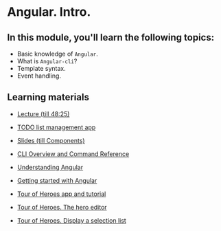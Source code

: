 # Angular. Intro.

## In this module, you'll learn the following topics:

- Basic knowledge of `Angular`.
- What is `Angular-cli`?
- Template syntax.
- Event handling.

## Learning materials
- [Lecture (till 48:25)](https://youtu.be/8lt8Mvxyo5E)
- [TODO list management app](https://github.com/pavelrazuvalau/todo-list-management/tree/ce415c7a0746d8b4f70b8898a6e331d7856f50e9)
- [Slides (till Components)](https://slides.com/pavelrazuvalau/angular-intro-components)

- [CLI Overview and Command Reference](https://cli.angular.io/)
- [Understanding Angular](https://angular.io/guide/understanding-angular-overview)
- [Getting started with Angular](https://angular.io/start)
- [Tour of Heroes app and tutorial](https://angular.io/tutorial)
- [Tour of Heroes. The hero editor](https://angular.io/tutorial/toh-pt1)
- [Tour of Heroes. Display a selection list](https://angular.io/tutorial/toh-pt2)
